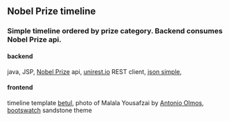 ## Nobel Prize timeline

### Simple timeline ordered by prize category. Backend consumes Nobel Prize api.

#### backend
java, JSP,
[Nobel Prize](http://www.nobelprize.org/) api,
[unirest.io](http://unirest.io/java.html) REST client,
[json simple](http://code.google.com/p/json-simple/),

#### frontend
timeline template [betul](http://codepen.io/betdream),
photo of Malala Yousafzai by [Antonio Olmos](http://www.antonioolmos.com),
[bootswatch](http://bootswatch.com/sandstone/) sandstone theme